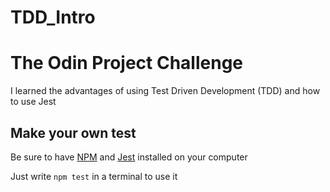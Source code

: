 # TDD_Intro


<h1> The Odin Project Challenge </h1>

<p> I learned the advantages of using Test Driven Development (TDD) and how to use Jest </p>

<h2> Make your own test </h2>
<p> Be sure to have <a href="https://radixweb.com/blog/installing-npm-and-nodejs-on-windows-and-mac" target="_blank">NPM</a> and <a href="https://jestjs.io/docs/getting-started" target="_blank">Jest</a> installed on your computer </p>

<p> Just write <code>npm test</code> in a terminal to use it </p>



